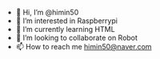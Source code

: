 - 👋 Hi, I’m @himin50
- 👀 I’m interested in Raspberrypi
- 🌱 I’m currently learning HTML
- 💞️ I’m looking to collaborate on Robot
- 📫 How to reach me himin50@naver.com

<!---
himin50/himin50 is a ✨ special ✨ repository because its `README.md` (this file) appears on your GitHub profile.
You can click the Preview link to take a look at your changes.
--->
